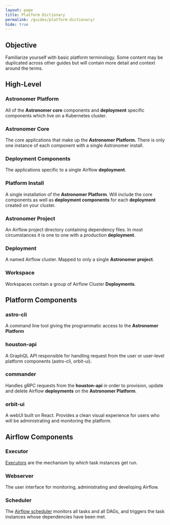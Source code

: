 ```yaml
---
layout: page
title: Platform Dictionary
permalink: /guides/platform-dictionary/
hide: true
---
```


## Objective
Familiarize yourself with basic platform terminology. Some content may be duplicated across other guides but will contain more detail and context around the terms.

## High-Level

### Astronomer Platform
All of the __Astronomer core__ components and __deployment__ specific components which live on a Kubernetes cluster.

### Astronomer Core
The core applications that make up the __Astronomer Platform.__ There is only one instance of each component with a single Astronomer install.

### Deployment Components
The applications specific to a single Airflow __deployment__.

### Platform Install
A single installation of the __Astronomer Platform__. Will include the core components as well as __deployment components__ for each __deployment__ created on your cluster.

### Astronomer Project
An Airflow project directory containing dependency files. In most circumstances it is one to one with a production __deployment__. 

### Deployment
A named Airflow cluster. Mapped to only a single __Astronomer project__.

### Workspace
Workspaces contain a group of Airflow Cluster __Deployments__.

## Platform Components

### astro-cli
A command line tool giving the programmatic access to the __Astronomer Platform__

### houston-api
A GraphQL API responsible for handling request from the user or user-level platform components (astro-cli, orbit-ui).

### commander
Handles gRPC requests from the __houston-api__ in order to provision, update and delete Airflow __deployments__ on the __Astronomer Platform__.

### orbit-ui
A webUI built on React. Provides a clean visual experience for users who will be administrating and monitoring the platform.

## Airflow Components

### Executor
[Executors](https://airflow.incubator.apache.org/code.html?highlight=executor#executors) are the mechanism by which task instances get run.

### Webserver
The user interface for monitoring, administrating and developing Airflow.

### Scheduler
The [Airflow scheduler](https://airflow.incubator.apache.org/scheduler.html?highlight=scheduler#scheduling-triggers) monitors all tasks and all DAGs, and triggers the task instances whose dependencies have been met.
